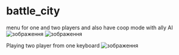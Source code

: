 # battle_city
menu for one and two players and also have coop mode with ally AI
![зображення](https://github.com/roma4004/battle_city/assets/16146920/fafcee15-2bd4-4d59-a35f-30364b009cc9)
![зображення](https://github.com/roma4004/battle_city/assets/16146920/ae9a1906-0ee8-47ca-acf1-38ae779fa920)

Playing two player from one keyboard
![зображення](https://github.com/roma4004/battle_city/assets/16146920/ccd16a19-34fc-4f17-b2a0-f3b27a89134a)

